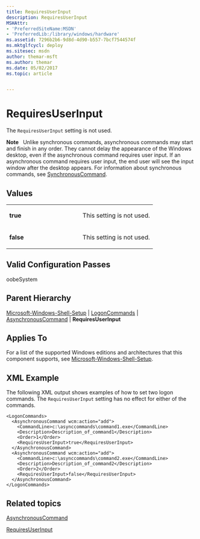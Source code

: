 ```yaml
---
title: RequiresUserInput
description: RequiresUserInput
MSHAttr:
- 'PreferredSiteName:MSDN'
- 'PreferredLib:/library/windows/hardware'
ms.assetid: 7296b2b6-9d8d-4d90-b557-7bcf7544574f
ms.mktglfcycl: deploy
ms.sitesec: msdn
author: themar-msft
ms.author: themar
ms.date: 05/02/2017
ms.topic: article


---
```


# RequiresUserInput


The `RequiresUserInput` setting is not used.

**Note**  
Unlike synchronous commands, asynchronous commands may start and finish in any order. They cannot delay the appearance of the Windows desktop, even if the asynchronous command requires user input. If an asynchronous command requires user input, the end user will see the input window after the desktop appears. For information about synchronous commands, see [SynchronousCommand](microsoft-windows-shell-setup-firstlogoncommands-synchronouscommand.md).

 

## Values


<table>
<colgroup>
<col width="50%" />
<col width="50%" />
</colgroup>
<tbody>
<tr class="odd">
<td><p><strong>true</strong></p></td>
<td><p>This setting is not used.</p></td>
</tr>
<tr class="even">
<td><p><strong>false</strong></p></td>
<td><p>This setting is not used.</p></td>
</tr>
</tbody>
</table>

 

## Valid Configuration Passes


oobeSystem

## Parent Hierarchy


[Microsoft-Windows-Shell-Setup](microsoft-windows-shell-setup.md) | [LogonCommands](microsoft-windows-shell-setup-logoncommands.md) | [AsynchronousCommand](microsoft-windows-shell-setup-logoncommands-asynchronouscommand.md) | **RequiresUserInput**

## Applies To


For a list of the supported Windows editions and architectures that this component supports, see [Microsoft-Windows-Shell-Setup](microsoft-windows-shell-setup.md).

## XML Example


The following XML output shows examples of how to set two logon commands. The `RequiresUserInput` setting has no effect for either of the commands.

```
<LogonCommands>
  <AsynchronousCommand wcm:action="add">
    <CommandLine>c:\asynccommands\command1.exe</CommandLine>
    <Description>Description_of_command1</Description>
    <Order>1</Order>
    <RequiresUserInput>true</RequiresUserInput>
  </AsynchronousCommand>
  <AsynchronousCommand wcm:action="add">
    <CommandLine>c:\asynccommands\command2.exe</CommandLine>
    <Description>Description_of_command2</Description>
    <Order>2</Order>
    <RequiresUserInput>false</RequiresUserInput>
  </AsynchronousCommand>
</LogonCommands>
```

## Related topics


[AsynchronousCommand](microsoft-windows-shell-setup-logoncommands-asynchronouscommand.md)

[RequiresUserInput](microsoft-windows-shell-setup-firstlogoncommands-synchronouscommand-requiresuserinput.md)

 

 







